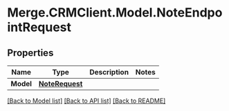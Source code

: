 # Merge.CRMClient.Model.NoteEndpointRequest

## Properties

Name | Type | Description | Notes
------------ | ------------- | ------------- | -------------
**Model** | [**NoteRequest**](NoteRequest.md) |  | 

[[Back to Model list]](../README.md#documentation-for-models) [[Back to API list]](../README.md#documentation-for-api-endpoints) [[Back to README]](../README.md)

